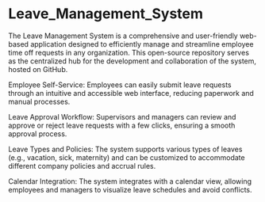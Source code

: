 # Leave_Management_System
The Leave Management System is a comprehensive and user-friendly web-based application designed to efficiently manage and streamline employee time off requests in any organization. This open-source repository serves as the centralized hub for the development and collaboration of the system, hosted on GitHub.

Employee Self-Service: Employees can easily submit leave requests through an intuitive and accessible web interface, reducing paperwork and manual processes.

Leave Approval Workflow: Supervisors and managers can review and approve or reject leave requests with a few clicks, ensuring a smooth approval process.

Leave Types and Policies: The system supports various types of leaves (e.g., vacation, sick, maternity) and can be customized to accommodate different company policies and accrual rules.

Calendar Integration: The system integrates with a calendar view, allowing employees and managers to visualize leave schedules and avoid conflicts.
